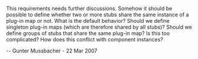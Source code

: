 This requirements needs further discussions. Somehow it should be possible to define whether two or more stubs share the same instance of a plug-in map or not. What is the default behavior? Should we define singleton plug-in maps (which are therefore shared by all stubs)? Should we define groups of stubs that share the same plug-in map? Is this too complicated? How does this conflict with component instances?

-- Gunter Mussbacher - 22 Mar 2007 